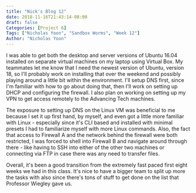 ```yaml
---
title: "Nick's Blog 12"
date: 2018-11-16T21:43:14-08:00
draft: false
Categories: [Project 6]
Tags: ["Nicholas Yoon", "Sandbox Worms", "Week 12"]
Author: "Nicholas Yoon"
---
```

I was able to get both the desktop and server versions of Ubuntu 16.04 installed on separate virtual machines on my laptop using Virtual Box. My teammates let me know that I need the newest version of Ubuntu, version 18, so I'll probably work on installing that over the weekend and possibly playing around a little bit within the environment. I'll setup DNS first, since I'm familiar with how to go about doing that, then I'll work on setting up DHCP and configuring the firewall. I also plan on working on setting up my VPN to get access remotely to the Advancing Tech machines. 

The exposure to setting up DNS on the Linux VM was beneficial to me because I set it up first hand, by myself, and even got a little more familiar with Linux - especially since it's CLI based and installed with minimal presets I had to familiarize myself with more Linux commands. Also, the fact that access to Firewall A and the network behind the firewall were both restricted, I was forced to shell into Firewall B and navigate around through there - like having to SSH into either of the other two machines or connecting via FTP in case there was any need to transfer files. 

Overall, it's been a good transition from the extremely fast paced first eight weeks we had in this class. It's nice to have a bigger team to split up more the tasks with also since there's tons of stuff to get done on the list that Professor Wiegley gave us.